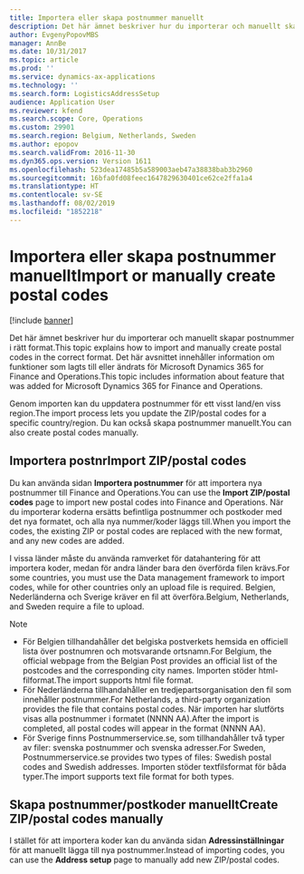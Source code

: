 ```yaml
---
title: Importera eller skapa postnummer manuellt
description: Det här ämnet beskriver hur du importerar och manuellt skapar postnummer i rätt format. Det här avsnittet innehåller information om funktioner som lagts till eller ändrats för Microsoft Dynamics 365 for Finance and Operations.
author: EvgenyPopovMBS
manager: AnnBe
ms.date: 10/31/2017
ms.topic: article
ms.prod: ''
ms.service: dynamics-ax-applications
ms.technology: ''
ms.search.form: LogisticsAddressSetup
audience: Application User
ms.reviewer: kfend
ms.search.scope: Core, Operations
ms.custom: 29901
ms.search.region: Belgium, Netherlands, Sweden
ms.author: epopov
ms.search.validFrom: 2016-11-30
ms.dyn365.ops.version: Version 1611
ms.openlocfilehash: 523dea17485b5a589003aeb47a38838bab3b2960
ms.sourcegitcommit: 16bfa0fd08feec1647829630401ce62ce2ffa1a4
ms.translationtype: HT
ms.contentlocale: sv-SE
ms.lasthandoff: 08/02/2019
ms.locfileid: "1852218"
---
```

# <a name="import-or-manually-create-postal-codes"></a><span data-ttu-id="dbb96-104">Importera eller skapa postnummer manuellt</span><span class="sxs-lookup"><span data-stu-id="dbb96-104">Import or manually create postal codes</span></span>

[!include [banner](../includes/banner.md)]

<span data-ttu-id="dbb96-105">Det här ämnet beskriver hur du importerar och manuellt skapar postnummer i rätt format.</span><span class="sxs-lookup"><span data-stu-id="dbb96-105">This topic explains how to import and manually create postal codes in the correct format.</span></span> <span data-ttu-id="dbb96-106">Det här avsnittet innehåller information om funktioner som lagts till eller ändrats för Microsoft Dynamics 365 for Finance and Operations.</span><span class="sxs-lookup"><span data-stu-id="dbb96-106">This topic includes information about feature that was added for Microsoft Dynamics 365 for Finance and Operations.</span></span> 

<span data-ttu-id="dbb96-107">Genom importen kan du uppdatera postnummer för ett visst land/en viss region.</span><span class="sxs-lookup"><span data-stu-id="dbb96-107">The import process lets you update the ZIP/postal codes for a specific country/region.</span></span> <span data-ttu-id="dbb96-108">Du kan också skapa postnummer manuellt.</span><span class="sxs-lookup"><span data-stu-id="dbb96-108">You can also create postal codes manually.</span></span>

## <a name="import-zippostal-codes"></a><span data-ttu-id="dbb96-109">Importera postnr</span><span class="sxs-lookup"><span data-stu-id="dbb96-109">Import ZIP/postal codes</span></span>
<span data-ttu-id="dbb96-110">Du kan använda sidan **Importera postnummer** för att importera nya postnummer till Finance and Operations.</span><span class="sxs-lookup"><span data-stu-id="dbb96-110">You can use the **Import ZIP/postal codes** page to import new postal codes into Finance and Operations.</span></span> <span data-ttu-id="dbb96-111">När du importerar koderna ersätts befintliga postnummer och postkoder med det nya formatet, och alla nya nummer/koder läggs till.</span><span class="sxs-lookup"><span data-stu-id="dbb96-111">When you import the codes, the existing ZIP or postal codes are replaced with the new format, and any new codes are added.</span></span>

<span data-ttu-id="dbb96-112">I vissa länder måste du använda ramverket för datahantering för att importera koder, medan för andra länder bara den överförda filen krävs.</span><span class="sxs-lookup"><span data-stu-id="dbb96-112">For some countries, you must use the Data management framework to import codes, while for other countries only an upload file is required.</span></span> <span data-ttu-id="dbb96-113">Belgien, Nederländerna och Sverige kräver en fil att överföra.</span><span class="sxs-lookup"><span data-stu-id="dbb96-113">Belgium, Netherlands, and Sweden require a file to upload.</span></span>

> [!NOTE]
> -   <span data-ttu-id="dbb96-114">För Belgien tillhandahåller det belgiska postverkets hemsida en officiell lista över postnumren och motsvarande ortsnamn.</span><span class="sxs-lookup"><span data-stu-id="dbb96-114">For Belgium, the official webpage from the Belgian Post provides an official list of the postcodes and the corresponding city names.</span></span> <span data-ttu-id="dbb96-115">Importen stöder html-filformat.</span><span class="sxs-lookup"><span data-stu-id="dbb96-115">The import supports html file format.</span></span>
> -   <span data-ttu-id="dbb96-116">För Nederländerna tillhandahåller en tredjepartsorganisation den fil som innehåller postnummer.</span><span class="sxs-lookup"><span data-stu-id="dbb96-116">For Netherlands, a third-party organization provides the file that contains postal codes.</span></span> <span data-ttu-id="dbb96-117">När importen har slutförts visas alla postnummer i formatet (NNNN AA).</span><span class="sxs-lookup"><span data-stu-id="dbb96-117">After the import is completed, all postal codes will appear in the format (NNNN AA).</span></span>
> -   <span data-ttu-id="dbb96-118">För Sverige finns Postnummerservice.se, som tillhandahåller två typer av filer: svenska postnummer och svenska adresser.</span><span class="sxs-lookup"><span data-stu-id="dbb96-118">For Sweden, Postnummerservice.se provides two types of files: Swedish postal codes and Swedish addresses.</span></span> <span data-ttu-id="dbb96-119">Importen stöder textfilsformat för båda typer.</span><span class="sxs-lookup"><span data-stu-id="dbb96-119">The import supports text file format for both types.</span></span>


## <a name="create-zippostal-codes-manually"></a><span data-ttu-id="dbb96-120">Skapa postnummer/postkoder manuellt</span><span class="sxs-lookup"><span data-stu-id="dbb96-120">Create ZIP/postal codes manually</span></span>
<span data-ttu-id="dbb96-121">I stället för att importera koder kan du använda sidan **Adressinställningar** för att manuellt lägga till nya postnummer.</span><span class="sxs-lookup"><span data-stu-id="dbb96-121">Instead of importing codes, you can use the **Address setup** page to manually add new ZIP/postal codes.</span></span>


